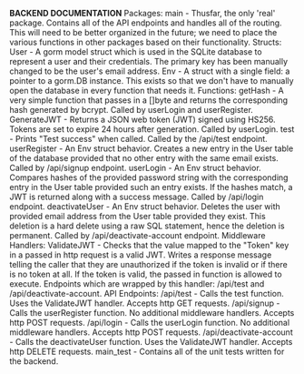 **BACKEND DOCUMENTATION**
Packages:
  main - Thusfar, the only 'real' package. Contains all of the API endpoints and handles all of the routing. This will need to be better organized in the future; we need to place the various functions in other packages based on their functionality.
    Structs:
      User - A gorm model struct which is used in the SQLite database to represent a user and their credentials. The primary key has been manually changed to be the user's email address.
      Env - A struct with a single field: a pointer to a gorm.DB instance. This exists so that we don't have to manually open the database in every function that needs it.
    Functions:
      getHash - A very simple function that passes in a []byte and returns the corresponding hash generated by bcrypt. Called by userLogin and userRegister.
      GenerateJWT - Returns a JSON web token (JWT) signed using HS256. Tokens are set to expire 24 hours after generation. Called by userLogin.
      test - Prints "Test success" when called. Called by the /api/test endpoint.
      userRegister - An Env struct behavior. Creates a new entry in the User table of the database provided that no other entry with the same email exists. Called by /api/signup endpoint.
      userLogin - An Env struct behavior. Compares hashes of the provided password string with the corresponding entry in the User table provided such an entry exists. If the hashes match, a JWT is returned along with a success message. Called by /api/login endpoint.
      deactivateUser - An Env struct behavior. Deletes the user with provided email address from the User table provided they exist. This deletion is a hard delete using a raw SQL statement, hence the deletion is permanent. Called by /api/deactivate-account endpoint.
    Middleware Handlers:
      ValidateJWT - Checks that the value mapped to the "Token" key in a passed in http request is a valid JWT. Writes a response message telling the caller that they are unauthorized if the token is invalid or if there is no token at all. If the token is valid, the passed in function is allowed to execute. Endpoints which are wrapped by this handler: /api/test and /api/deactivate-account.
    API Endpoints:
      /api/test - Calls the test function. Uses the ValidateJWT handler. Accepts http GET requests.
      /api/signup - Calls the userRegister function. No additional middleware handlers. Accepts http POST requests.
      /api/login - Calls the userLogin function. No additional middleware handlers. Accepts http POST requests.
      /api/deactivate-account - Calls the deactivateUser function. Uses the ValidateJWT handler. Accepts http DELETE requests.
  main_test - Contains all of the unit tests written for the backend.
